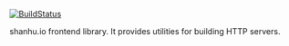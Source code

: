 [![BuildStatus](https://travis-ci.org/shanhuio/aries.png?branch=master)](https://travis-ci.org/shanhuio/aries)

shanhu.io frontend library. It provides utilities for building HTTP
servers.
